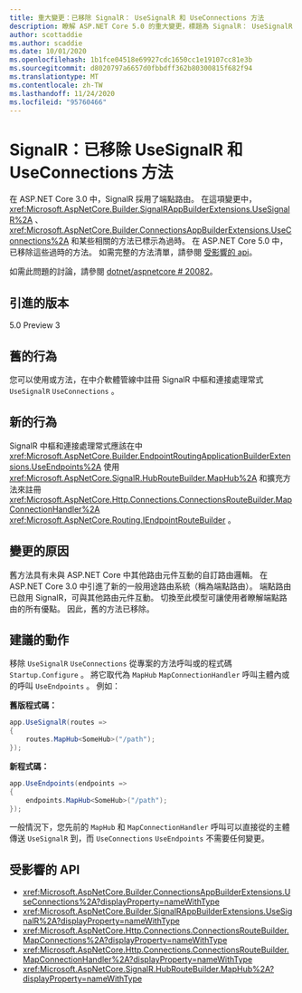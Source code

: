 ```yaml
---
title: 重大變更：已移除 SignalR： UseSignalR 和 UseConnections 方法
description: 瞭解 ASP.NET Core 5.0 的重大變更，標題為 SignalR： UseSignalR 和 UseConnections 方法已移除
author: scottaddie
ms.author: scaddie
ms.date: 10/01/2020
ms.openlocfilehash: 1b1fce04518e69927cdc1650cc1e19107cc81e3b
ms.sourcegitcommit: d8020797a6657d0fbbdff362b80300815f682f94
ms.translationtype: MT
ms.contentlocale: zh-TW
ms.lasthandoff: 11/24/2020
ms.locfileid: "95760466"
---
```

# <a name="signalr-usesignalr-and-useconnections-methods-removed"></a>SignalR：已移除 UseSignalR 和 UseConnections 方法

在 ASP.NET Core 3.0 中，SignalR 採用了端點路由。 在這項變更中， <xref:Microsoft.AspNetCore.Builder.SignalRAppBuilderExtensions.UseSignalR%2A> 、 <xref:Microsoft.AspNetCore.Builder.ConnectionsAppBuilderExtensions.UseConnections%2A> 和某些相關的方法已標示為過時。 在 ASP.NET Core 5.0 中，已移除這些過時的方法。 如需完整的方法清單，請參閱 [受影響的 api](#affected-apis)。

如需此問題的討論，請參閱 [dotnet/aspnetcore # 20082](https://github.com/dotnet/aspnetcore/issues/20082)。

## <a name="version-introduced"></a>引進的版本

5.0 Preview 3

## <a name="old-behavior"></a>舊的行為

您可以使用或方法，在中介軟體管線中註冊 SignalR 中樞和連接處理常式 `UseSignalR` `UseConnections` 。

## <a name="new-behavior"></a>新的行為

SignalR 中樞和連接處理常式應該在中 <xref:Microsoft.AspNetCore.Builder.EndpointRoutingApplicationBuilderExtensions.UseEndpoints%2A> 使用 <xref:Microsoft.AspNetCore.SignalR.HubRouteBuilder.MapHub%2A> 和擴充方法來註冊 <xref:Microsoft.AspNetCore.Http.Connections.ConnectionsRouteBuilder.MapConnectionHandler%2A> <xref:Microsoft.AspNetCore.Routing.IEndpointRouteBuilder> 。

## <a name="reason-for-change"></a>變更的原因

舊方法具有未與 ASP.NET Core 中其他路由元件互動的自訂路由邏輯。 在 ASP.NET Core 3.0 中引進了新的一般用途路由系統（稱為端點路由）。 端點路由已啟用 SignalR，可與其他路由元件互動。 切換至此模型可讓使用者瞭解端點路由的所有優點。 因此，舊的方法已移除。

## <a name="recommended-action"></a>建議的動作

移除 `UseSignalR` `UseConnections` 從專案的方法呼叫或的程式碼 `Startup.Configure` 。 將它取代為 `MapHub` `MapConnectionHandler` 呼叫主體內或的呼叫 `UseEndpoints` 。 例如：

**舊版程式碼：**

```csharp
app.UseSignalR(routes =>
{
    routes.MapHub<SomeHub>("/path");
});
```

**新程式碼：**

```csharp
app.UseEndpoints(endpoints =>
{
    endpoints.MapHub<SomeHub>("/path");
});
```

一般情況下，您先前的 `MapHub` 和 `MapConnectionHandler` 呼叫可以直接從的主體傳送 `UseSignalR` 到，而 `UseConnections` `UseEndpoints` 不需要任何變更。

## <a name="affected-apis"></a>受影響的 API

- <xref:Microsoft.AspNetCore.Builder.ConnectionsAppBuilderExtensions.UseConnections%2A?displayProperty=nameWithType>
- <xref:Microsoft.AspNetCore.Builder.SignalRAppBuilderExtensions.UseSignalR%2A?displayProperty=nameWithType>
- <xref:Microsoft.AspNetCore.Http.Connections.ConnectionsRouteBuilder.MapConnections%2A?displayProperty=nameWithType>
- <xref:Microsoft.AspNetCore.Http.Connections.ConnectionsRouteBuilder.MapConnectionHandler%2A?displayProperty=nameWithType>
- <xref:Microsoft.AspNetCore.SignalR.HubRouteBuilder.MapHub%2A?displayProperty=nameWithType>

<!--

### Category

ASP.NET Core

### Affected APIs

- `Overload:Microsoft.AspNetCore.Builder.ConnectionsAppBuilderExtensions.UseConnections`
- `Overload:Microsoft.AspNetCore.Builder.SignalRAppBuilderExtensions.UseSignalR`
- `Overload:Microsoft.AspNetCore.Http.Connections.ConnectionsRouteBuilder.MapConnections`
- `Overload:Microsoft.AspNetCore.Http.Connections.ConnectionsRouteBuilder.MapConnectionHandler`
- `Overload:Microsoft.AspNetCore.SignalR.HubRouteBuilder.MapHub`

-->
